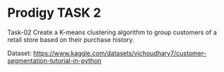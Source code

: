 # Prodigy TASK 2

Task-02
Create a K-means clustering algorithm to group customers of a retail store based on their purchase history.

Dataset: https://www.kaggle.com/datasets/vjchoudhary7/customer-segmentation-tutorial-in-python

